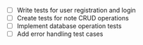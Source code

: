 - [ ] Write tests for user registration and login
- [ ] Create tests for note CRUD operations
- [ ] Implement database operation tests
- [ ] Add error handling test cases